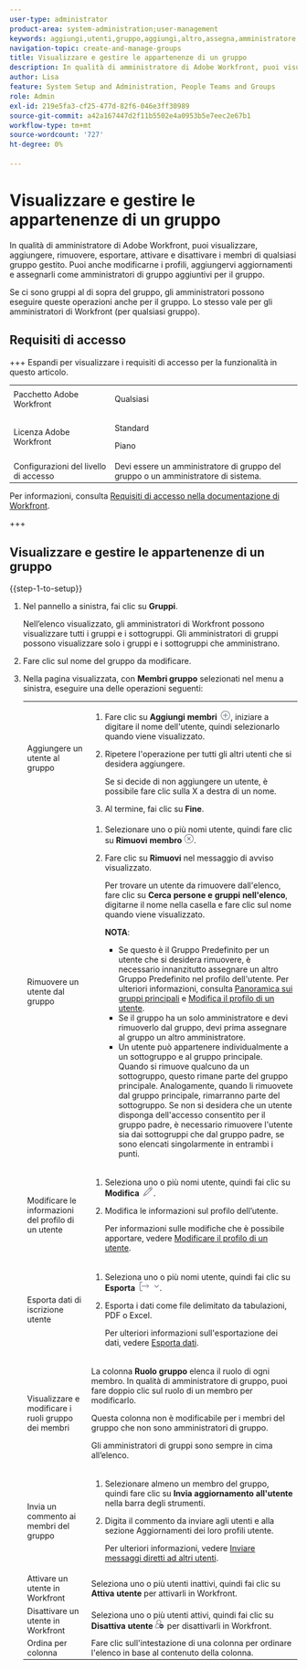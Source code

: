```yaml
---
user-type: administrator
product-area: system-administration;user-management
keywords: aggiungi,utenti,gruppo,aggiungi,altro,assegna,amministratore,rimuovi,utente,visualizzazione,ruoli,membri,esportazione,appartenenza,dati
navigation-topic: create-and-manage-groups
title: Visualizzare e gestire le appartenenze di un gruppo
description: In qualità di amministratore di Adobe Workfront, puoi visualizzare, aggiungere, rimuovere, esportare, attivare e disattivare i membri di qualsiasi gruppo gestito. Puoi anche modificarne i profili, aggiungervi aggiornamenti e assegnarli come amministratori di gruppo aggiuntivi per il gruppo.
author: Lisa
feature: System Setup and Administration, People Teams and Groups
role: Admin
exl-id: 219e5fa3-cf25-477d-82f6-046e3ff30989
source-git-commit: a42a167447d2f11b5502e4a0953b5e7eec2e67b1
workflow-type: tm+mt
source-wordcount: '727'
ht-degree: 0%

---
```


# Visualizzare e gestire le appartenenze di un gruppo

In qualità di amministratore di Adobe Workfront, puoi visualizzare, aggiungere, rimuovere, esportare, attivare e disattivare i membri di qualsiasi gruppo gestito. Puoi anche modificarne i profili, aggiungervi aggiornamenti e assegnarli come amministratori di gruppo aggiuntivi per il gruppo.

Se ci sono gruppi al di sopra del gruppo, gli amministratori possono eseguire queste operazioni anche per il gruppo. Lo stesso vale per gli amministratori di Workfront (per qualsiasi gruppo).

## Requisiti di accesso

+++ Espandi per visualizzare i requisiti di accesso per la funzionalità in questo articolo.

<table style="table-layout:auto"> 
 <col> 
 <col> 
 <tbody> 
  <tr> 
   <td>Pacchetto Adobe Workfront</td> 
   <td><p>Qualsiasi</p></td> 
  </tr> 
  <tr> 
   <td>Licenza Adobe Workfront</td> 
   <td><p>Standard</p>
       <p>Piano</p></td>
  </tr>
  <tr> 
   <td>Configurazioni del livello di accesso</td> 
   <td>Devi essere un amministratore di gruppo del gruppo o un amministratore di sistema.</td>
  </tr>
 </tbody> 
</table>

Per informazioni, consulta [Requisiti di accesso nella documentazione di Workfront](/help/quicksilver/administration-and-setup/add-users/access-levels-and-object-permissions/access-level-requirements-in-documentation.md).

+++

## Visualizzare e gestire le appartenenze di un gruppo

{{step-1-to-setup}}

1. Nel pannello a sinistra, fai clic su **Gruppi**.

   Nell’elenco visualizzato, gli amministratori di Workfront possono visualizzare tutti i gruppi e i sottogruppi. Gli amministratori di gruppi possono visualizzare solo i gruppi e i sottogruppi che amministrano.

1. Fare clic sul nome del gruppo da modificare.
1. Nella pagina visualizzata, con **Membri gruppo** selezionati nel menu a sinistra, eseguire una delle operazioni seguenti:

   <table style="table-layout:auto"> 
    <col> 
    <col> 
    <tbody> 
     <tr> 
      <td role="rowheader">Aggiungere un utente al gruppo</td> 
      <td> 
       <ol> 
        <li>Fare clic su <strong>Aggiungi membri</strong> <img src="assets/add-icon-plus-in-circle.png">, iniziare a digitare il nome dell'utente, quindi selezionarlo quando viene visualizzato.</li>
        <li> <p>Ripetere l'operazione per tutti gli altri utenti che si desidera aggiungere.</p> <p>Se si decide di non aggiungere un utente, è possibile fare clic sulla X a destra di un nome.</p> </li>
        <li>Al termine, fai clic su <strong>Fine</strong>.</li>
       </ol> </td> 
     </tr> 
     <tr> 
      <td role="rowheader">Rimuovere un utente dal gruppo</td> 
      <td> 
       <ol> 
        <li>Selezionare uno o più nomi utente, quindi fare clic su <strong>Rimuovi membro</strong><img src="assets/remove-icon---x-in-circle.png">.</li> 
        <li> <p>Fare clic su <strong>Rimuovi</strong> nel messaggio di avviso visualizzato.</p> <p>Per trovare un utente da rimuovere dall'elenco, fare clic su <strong>Cerca persone e gruppi nell'elenco</strong>, digitarne il nome nella casella e fare clic sul nome quando viene visualizzato.</p> <p><b>NOTA</b>:  
          <ul> 
           <li>Se questo è il Gruppo Predefinito per un utente che si desidera rimuovere, è necessario innanzitutto assegnare un altro Gruppo Predefinito nel profilo dell'utente. Per ulteriori informazioni, consulta <a href="../../../administration-and-setup/manage-groups/groups-overview/home-groups.md" class="MCXref xref">Panoramica sui gruppi principali</a> e <a href="../../../administration-and-setup/add-users/create-and-manage-users/edit-a-users-profile.md" class="MCXref xref">Modifica il profilo di un utente</a>.</li> 
           <li>Se il gruppo ha un solo amministratore e devi rimuoverlo dal gruppo, devi prima assegnare al gruppo un altro amministratore.</li> 
           <li>Un utente può appartenere individualmente a un sottogruppo e al gruppo principale. Quando si rimuove qualcuno da un sottogruppo, questo rimane parte del gruppo principale. Analogamente, quando li rimuovete dal gruppo principale, rimarranno parte del sottogruppo. Se non si desidera che un utente disponga dell'accesso consentito per il gruppo padre, è necessario rimuovere l'utente sia dai sottogruppi che dal gruppo padre, se sono elencati singolarmente in entrambi i punti.</li> 
          </ul> </p> </li> 
       </ol> </td> 
     </tr> 
     <tr> 
      <td role="rowheader">Modificare le informazioni del profilo di un utente</td> 
      <td> 
       <ol> 
        <li>Seleziona uno o più nomi utente, quindi fai clic su <strong>Modifica</strong> <img src="assets/edit-icon.png">.</li> 
        <li> <p>Modifica le informazioni sul profilo dell’utente.</p> <p>Per informazioni sulle modifiche che è possibile apportare, vedere <a href="../../../administration-and-setup/add-users/create-and-manage-users/edit-a-users-profile.md" class="MCXref xref">Modificare il profilo di un utente</a>.</p> </li> 
       </ol> </td> 
     </tr> 
     <tr> 
      <td role="rowheader">Esporta dati di iscrizione utente</td> 
      <td> 
       <ol> 
        <li>Seleziona uno o più nomi utente, quindi fai clic su <strong>Esporta</strong> <img src="assets/export.png">.</li> 
        <li> <p>Esporta i dati come file delimitato da tabulazioni, PDF o Excel.</p> <p>Per ulteriori informazioni sull'esportazione dei dati, vedere <a href="../../../reports-and-dashboards/reports/creating-and-managing-reports/export-data.md" class="MCXref xref">Esporta dati</a>.</p> </li> 
       </ol> </td> 
     </tr> 
     <tr> 
      <td role="rowheader">Visualizzare e modificare i ruoli gruppo dei membri</td> 
      <td> <p>La colonna <strong>Ruolo gruppo</strong> elenca il ruolo di ogni membro. In qualità di amministratore di gruppo, puoi fare doppio clic sul ruolo di un membro per modificarlo.</p> <p>Questa colonna non è modificabile per i membri del gruppo che non sono amministratori di gruppo.</p> <p>Gli amministratori di gruppi sono sempre in cima all’elenco.</p> </td> 
     </tr> 
     <tr> 
      <td role="rowheader">Invia un commento ai membri del gruppo</td> 
      <td> 
       <ol> 
        <li>Selezionare almeno un membro del gruppo, quindi fare clic su <strong>Invia aggiornamento all'utente</strong> nella barra degli strumenti.</li> 
        <li><p>Digita il commento da inviare agli utenti e alla sezione Aggiornamenti dei loro profili utente.</p>
        <p>Per ulteriori informazioni, vedere <a href="/help/quicksilver/people-teams-and-groups/work-directly-with-others/send-direct-messages-to-other-users.md">Inviare messaggi diretti ad altri utenti</a>.</p></li> 
       </ol> </td> 
     </tr> 
     <tr> 
      <td role="rowheader">Attivare un utente in Workfront</td> 
      <td>Seleziona uno o più utenti inattivi, quindi fai clic su <strong>Attiva utente</strong> per attivarli in Workfront. </td> 
     </tr> 
     <tr> 
      <td role="rowheader">Disattivare un utente in Workfront</td> 
      <td>Seleziona uno o più utenti attivi, quindi fai clic su <strong>Disattiva utente</strong><img src="assets/deactivate-user.png"> per disattivarli in Workfront.</td> 
     </tr> 
     <tr> 
      <td role="rowheader">Ordina per colonna</td> 
      <td>Fare clic sull'intestazione di una colonna per ordinare l'elenco in base al contenuto della colonna.</td> 
     </tr> 
    </tbody> 
   </table>
